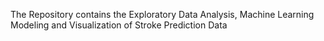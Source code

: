 The Repository contains the Exploratory Data Analysis, Machine Learning Modeling and Visualization of Stroke Prediction Data